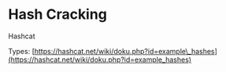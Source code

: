 # Hash Cracking

Hashcat

Types: [https://hashcat.net/wiki/doku.php?id=example\_hashes](https://hashcat.net/wiki/doku.php?id=example_hashes)

